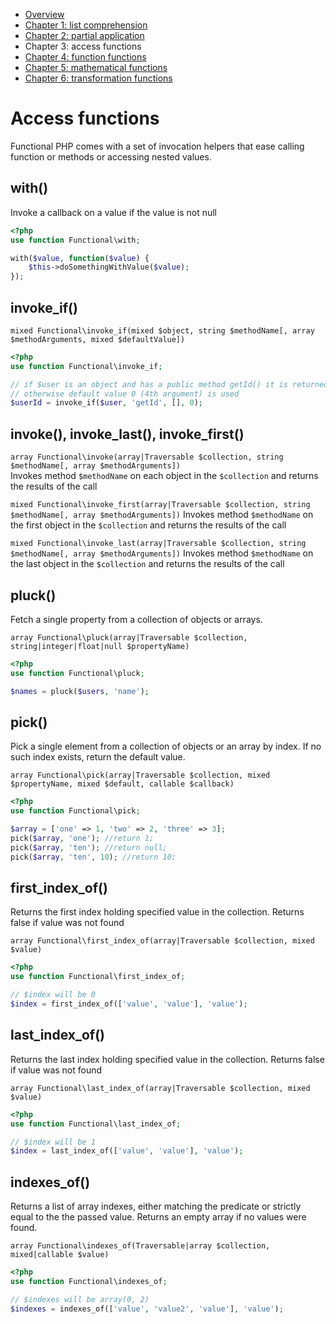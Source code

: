  - [Overview](00-index.md)
 - [Chapter 1: list comprehension](01-list-comprehension.md)
 - [Chapter 2: partial application](02-partial-application.md)
 - Chapter 3: access functions
 - [Chapter 4: function functions](04-function-functions.md)
 - [Chapter 5: mathematical functions](05-mathematical-functions.md)
 - [Chapter 6: transformation functions](06-transformation-functions.md)

# Access functions

Functional PHP comes with a set of invocation helpers that ease calling function or methods or accessing nested values.


## with()
Invoke a callback on a value if the value is not null

```php
<?php
use function Functional\with;

with($value, function($value) {
    $this->doSomethingWithValue($value);
});
```

## invoke_if()

``mixed Functional\invoke_if(mixed $object, string $methodName[, array $methodArguments, mixed $defaultValue])``  

```php
<?php
use function Functional\invoke_if;

// if $user is an object and has a public method getId() it is returned,
// otherwise default value 0 (4th argument) is used
$userId = invoke_if($user, 'getId', [], 0);
```


## invoke(), invoke_last(), invoke_first()

``array Functional\invoke(array|Traversable $collection, string $methodName[, array $methodArguments])``  
Invokes method `$methodName` on each object in the `$collection` and returns the results of the call
 
``mixed Functional\invoke_first(array|Traversable $collection, string $methodName[, array $methodArguments])``
 Invokes method `$methodName` on the first object in the `$collection` and returns the results of the call
 
``mixed Functional\invoke_last(array|Traversable $collection, string $methodName[, array $methodArguments])``
Invokes method `$methodName` on the last object in the `$collection` and returns the results of the call


## pluck()
Fetch a single property from a collection of objects or arrays.

``array Functional\pluck(array|Traversable $collection, string|integer|float|null $propertyName)``  

```php
<?php
use function Functional\pluck;

$names = pluck($users, 'name');
```


## pick()
Pick a single element from a collection of objects or an array by index.
If no such index exists, return the default value.

``array Functional\pick(array|Traversable $collection, mixed $propertyName, mixed $default, callable $callback)``  

```php
<?php
use function Functional\pick;

$array = ['one' => 1, 'two' => 2, 'three' => 3];
pick($array, 'one'); //return 1;
pick($array, 'ten'); //return null;
pick($array, 'ten', 10); //return 10;
```


## first_index_of()
Returns the first index holding specified value in the collection. Returns false if value was not found

``array Functional\first_index_of(array|Traversable $collection, mixed $value)``  

```php
<?php
use function Functional\first_index_of;

// $index will be 0
$index = first_index_of(['value', 'value'], 'value');
```


## last_index_of()
Returns the last index holding specified value in the collection. Returns false if value was not found

``array Functional\last_index_of(array|Traversable $collection, mixed $value)``  

```php
<?php
use function Functional\last_index_of;

// $index will be 1
$index = last_index_of(['value', 'value'], 'value');
```


## indexes_of()
Returns a list of array indexes, either matching the predicate or strictly equal to the the passed value. Returns an empty array if no values were found.

``array Functional\indexes_of(Traversable|array $collection, mixed|callable $value)``

```php
<?php
use function Functional\indexes_of;

// $indexes will be array(0, 2)
$indexes = indexes_of(['value', 'value2', 'value'], 'value');
```
